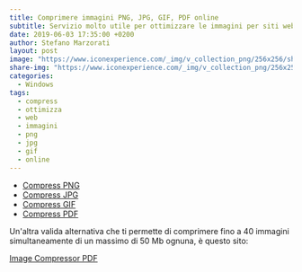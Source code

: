 ```yaml
---
title: Comprimere immagini PNG, JPG, GIF, PDF online
subtitle: Servizio molto utile per ottimizzare le immagini per siti web
date: 2019-06-03 17:35:00 +0200
author: Stefano Marzorati
layout: post
image: "https://www.iconexperience.com/_img/v_collection_png/256x256/shadow/compress.png"
share-img: "https://www.iconexperience.com/_img/v_collection_png/256x256/shadow/compress.png"
categories:
  - Windows
tags:
  - compress
  - ottimizza
  - web
  - immagini
  - png
  - jpg
  - gif
  - online
---
```

 - <a href="http://compresspng.com/it/" target="_blank">Compress PNG</a>   
 - <a href="http://compressjpeg.com/it/" target="_blank">Compress JPG</a>   
 - <a href="http://gifcompressor.com/" target="_blank">Compress GIF</a>   
 - <a href="http://shrinkpdf.com/it/" target="_blank">Compress PDF</a>   
 
Un'altra valida alternativa che ti permette di comprimere fino a 40 immagini simultaneamente di un massimo di 50 Mb ognuna, è questo sito:   
 
<a href="https://www.websiteplanet.com/webtools/imagecompressor/" target="_blank">Image Compressor PDF</a>
 